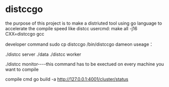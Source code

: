 # distccgo
the purpose of this project is to make a distriuted tool using go language to accelerate the compile speed like distcc
usercmd:
make all -j16 CXX=distccgo gcc

developer command
sudo cp distccgo /bin/distccgo
dameon useage：

./distcc server ./data
./distcc worker 

./distcc monitor----this command has to be exectued on every machine you want to compile
 
compile cmd 
go build -a
http://127.0.0.1:4001/cluster/status
